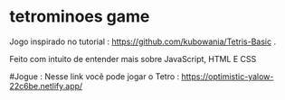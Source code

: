 # tetrominoes game 
Jogo inspirado no tutorial : https://github.com/kubowania/Tetris-Basic .

Feito com intuito de entender mais sobre JavaScript, HTML E CSS

#Jogue :
Nesse link você pode jogar o Tetro : https://optimistic-yalow-22c6be.netlify.app/

